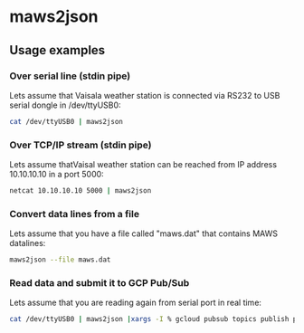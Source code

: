 # maws2json

## Usage examples

### Over serial line (stdin pipe)

Lets assume that Vaisala weather station is connected via RS232 to USB serial dongle in /dev/ttyUSB0:

```sh
cat /dev/ttyUSB0 | maws2json
```

### Over TCP/IP stream (stdin pipe)

Lets assume thatVaisal weather station can be reached from IP address 10.10.10.10 in a port 5000:

```sh
netcat 10.10.10.10 5000 | maws2json
```

### Convert data lines from a file

Lets assume that you have a file called "maws.dat" that contains MAWS datalines:

```sh
maws2json --file maws.dat
```

### Read data and submit it to GCP Pub/Sub

Lets assume that you are reading again from serial port in real time:

```sh
cat /dev/ttyUSB0 | maws2json |xargs -I % gcloud pubsub topics publish projects/my-gcp-project-id/topics/maws --message='%'
```
